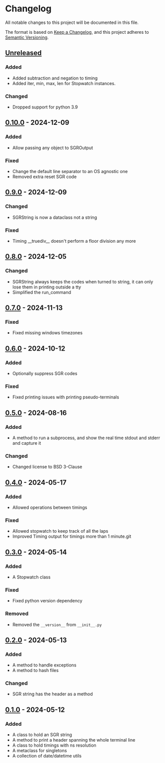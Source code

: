 # Changelog

All notable changes to this project will be documented in this file.

The format is based on [Keep a Changelog], and this project adheres to [Semantic Versioning].

## [Unreleased]

### Added

- Added subtraction and negation to timing
- Added iter, min, max, len for Stopwatch instances.

### Changed

- Dropped support for python 3.9

## [0.10.0] - 2024-12-09

### Added

- Allow passing any object to SGROutput

### Fixed

- Change the default line separator to an OS agnostic one
- Removed extra reset SGR code

## [0.9.0] - 2024-12-09

### Changed

- SGRString is now a dataclass not a string

### Fixed

- Timing \_\_truediv\_\_ doesn't perform a floor division any more

## [0.8.0] - 2024-12-05

### Changed

- SGRString always keeps the codes when turned to string, it can only lose them in printing outside a tty
- Simplified the run_command

## [0.7.0] - 2024-11-13

### Fixed

- Fixed missing windows timezones

## [0.6.0] - 2024-10-12

### Added

- Optionally suppress SGR codes

### Fixed

- Fixed printing issues with printing pseudo-terminals

## [0.5.0] - 2024-08-16

### Added

- A method to run a subprocess, and show the real time stdout and stderr and capture it

### Changed

- Changed license to BSD 3-Clause

## [0.4.0] - 2024-05-17

### Added

- Allowed operations between timings

### Fixed

- Allowed stopwatch to keep track of all the laps
- Improved Timing output for timings more than 1 minute.git

## [0.3.0] - 2024-05-14

### Added

- A Stopwatch class

### Fixed

- Fixed python version dependency

### Removed

- Removed the `__version__` from `__init__.py`

## [0.2.0] - 2024-05-13

### Added

- A method to handle exceptions
- A method to hash files

### Changed

- SGR string has the header as a method

## [0.1.0] - 2024-05-12

### Added

- A class to hold an SGR string
- A method to print a header spanning the whole terminal line
- A class to hold timings with ns resolution
- A metaclass for singletons
- A collection of date/datetime utils

[Keep a Changelog]: https://keepachangelog.com/en/1.1.0/
[Semantic Versioning]: https://semver.org/spec/v2.0.0.html
[Unreleased]: https://github.com/spapanik/pyutilkit/compare/v0.10.0...main
[0.10.0]: https://github.com/spapanik/pyutilkit/compare/v0.9.0...v0.10.0
[0.9.0]: https://github.com/spapanik/pyutilkit/compare/v0.8.0...v0.9.0
[0.8.0]: https://github.com/spapanik/pyutilkit/compare/v0.7.0...v0.8.0
[0.7.0]: https://github.com/spapanik/pyutilkit/compare/v0.6.0...v0.7.0
[0.6.0]: https://github.com/spapanik/pyutilkit/compare/v0.5.0...v0.6.0
[0.5.0]: https://github.com/spapanik/pyutilkit/compare/v0.4.0...v0.5.0
[0.4.0]: https://github.com/spapanik/pyutilkit/compare/v0.3.0...v0.4.0
[0.3.0]: https://github.com/spapanik/pyutilkit/compare/v0.2.0...v0.3.0
[0.2.0]: https://github.com/spapanik/pyutilkit/compare/v0.1.0...v0.2.0
[0.1.0]: https://github.com/spapanik/pyutilkit/releases/tag/v0.1.0
